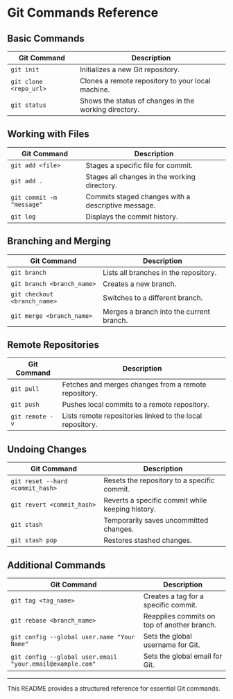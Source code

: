 # Git Commands Reference

## Basic Commands

| **Git Command** | **Description** |
|---------------|-------------|
| `git init` | Initializes a new Git repository. |
| `git clone <repo_url>` | Clones a remote repository to your local machine. |
| `git status` | Shows the status of changes in the working directory. |

## Working with Files

| **Git Command** | **Description** |
|---------------|-------------|
| `git add <file>` | Stages a specific file for commit. |
| `git add .` | Stages all changes in the working directory. |
| `git commit -m "message"` | Commits staged changes with a descriptive message. |
| `git log` | Displays the commit history. |

## Branching and Merging

| **Git Command** | **Description** |
|---------------|-------------|
| `git branch` | Lists all branches in the repository. |
| `git branch <branch_name>` | Creates a new branch. |
| `git checkout <branch_name>` | Switches to a different branch. |
| `git merge <branch_name>` | Merges a branch into the current branch. |

## Remote Repositories

| **Git Command** | **Description** |
|---------------|-------------|
| `git pull` | Fetches and merges changes from a remote repository. |
| `git push` | Pushes local commits to a remote repository. |
| `git remote -v` | Lists remote repositories linked to the local repository. |

## Undoing Changes

| **Git Command** | **Description** |
|---------------|-------------|
| `git reset --hard <commit_hash>` | Resets the repository to a specific commit. |
| `git revert <commit_hash>` | Reverts a specific commit while keeping history. |
| `git stash` | Temporarily saves uncommitted changes. |
| `git stash pop` | Restores stashed changes. |

## Additional Commands

| **Git Command** | **Description** |
|---------------|-------------|
| `git tag <tag_name>` | Creates a tag for a specific commit. |
| `git rebase <branch_name>` | Reapplies commits on top of another branch. |
| `git config --global user.name "Your Name"` | Sets the global username for Git. |
| `git config --global user.email "your.email@example.com"` | Sets the global email for Git. |

---
This README provides a structured reference for essential Git commands.
